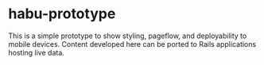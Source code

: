 habu-prototype
==============
This is a simple prototype to show styling, pageflow, and deployability to mobile devices.  Content developed here can be ported to Rails applications hosting live data.
